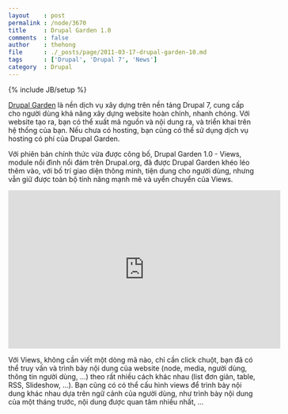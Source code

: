 ```yaml
---
layout    : post
permalink : /node/3670
title     : Drupal Garden 1.0
comments  : false
author    : thehong
file      : ./_posts/page/2011-03-17-drupal-garden-10.md
tags      : ['Drupal', 'Drupal 7', 'News']
category  : Drupal
---
```

{% include JB/setup %}

[Drupal Garden](http://www.drupalgardens.com) là nền dịch vụ xây dựng trên nền tảng Drupal 7, 
cung cấp cho người dùng khả năng xây dựng website hoàn chỉnh, nhanh chóng. Với website tạo ra, bạn 
có thể xuất mã nguồn và nội dung ra, và triển khai trên hệ thống của bạn. Nếu chưa có hosting, bạn 
cũng có thể sử dụng dịch vụ hosting có phí của Drupal Garden.

Với phiên bản chính thức vừa được công bố, Drupal Garden 1.0 - Views, module nổi đình nổi đám trên 
Drupal.org, đã được Drupal Garden khéo léo thêm vào, với bố trí giao diện thông minh, tiện dung cho
người dùng, nhưng vẫn giữ được toàn bộ tính năng mạnh mẽ và uyển chuyển của Views.

<div>
    <iframe title="YouTube video player" width="550" height="320" src="http://www.youtube.com/embed/fCVVeh35vMU" frameborder="0" allowfullscreen="true">
    </iframe>
</div>

Với Views, không cần viết một dòng mã nào, chỉ cần click chuột, bạn đã có thể truy vấn và trình bày
nội dung của website (node, media, người dùng, thông tin người dùng, ...) theo rất nhiều cách khác
nhau (list đơn giản, table, RSS, Slideshow, ...). Bạn cũng có có thể cấu hình views để trình bày nội
dung khác nhau dựa trên ngữ cảnh của người dùng, như trình bày nội dung của một tháng trước, nội 
dung được quan tâm nhiều nhất, ...
